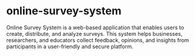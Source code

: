 # online-survey-system
Online Survey System is a web-based application that enables users to create, distribute, and analyze surveys. This system helps businesses, researchers, and educators collect feedback, opinions, and insights from participants in a user-friendly and secure platform.
